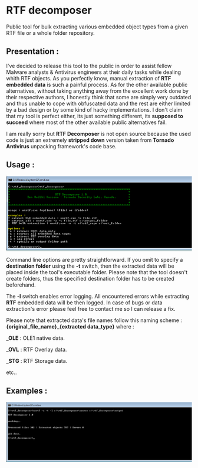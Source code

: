 # RTF decomposer

Public tool for bulk extracting various embedded object types from a given RTF file or a whole folder repository.


## Presentation :

I've decided to release this tool to the public in order to assist fellow Malware analysts & Antivirus engineers at their daily tasks while dealing whith RTF objects. As you perfectly know, manual extraction of <b>RTF embedded data</b> is such a painful process. As for the other available public alternatives, without taking anything away from the excellent work done by their respective authors, I honestly think that some are simply very outdated and thus unable to cope with obfuscated data and the rest are either limited by a bad design or by some kind of hacky implementations. I don't claim that my tool is perfect either, its just something different, its <b>supposed to succeed</b> where most of the other available public alternatives fail.

I am really sorry but <b>RTF Decomposer</b> is not open source because the used code is just an extremely <b>stripped down</b> version taken from <b>Tornado Antivirus</b> unpacking framework's code base.


## Usage :


![](pictures/rtf_decomp.png)

Command line options are pretty straightforward. If you omit to specify a <b>destination folder</b> using the <b>-t</b> switch, then the extracted data will be placed inside the tool's executable folder. Please note that the tool doesn't create folders, thus the specified destination folder has to be created beforehand. 

The <b>-l</b> switch enables error logging. All encountered errors while extracting <b>RTF</b> embedded data will be then logged. In case of bugs or data extraction's error please feel free to contact me so I can release a fix.

Please note that extracted data's file names follow this naming scheme : <b>{original_file_name}_{extracted data_type}</b> where :

<b>_OLE</b> : OLE1 native data.

<b>_OVL</b> : RTF Overlay data.

<b>_STG</b> : RTF Storage data.


etc..

## Examples :

![](pictures/rtf_decomp_result.png)


